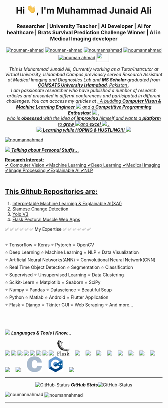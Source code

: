 <h1 align="center">Hi <img src="https://raw.githubusercontent.com/ABSphreak/ABSphreak/master/gifs/Hi.gif" width="30px">, I'm Muhammad Junaid Ali</h1>
<h3 align="center"> Researcher | University Teacher | AI Developer | AI for healthcare | Brats Survival Prediction Challenge Winner | AI in Medical Imaging developer  </h3>
<p align="center">
<a href="https://www.linkedin.com/in/junaid199/" target="blank"><img align="center" src="https://cdn.jsdelivr.net/npm/simple-icons@3.0.1/icons/linkedin.svg" alt="nouman-ahmad" height="30" width="40" /></a>
<a href="https://www.youtube.com/channel/UCGf0tJVpoOdGAoJT1MLdsXw" target="blank"><img align="center" src="https://cdn.jsdelivr.net/npm/simple-icons@3.0.1/icons/youtube.svg" alt="nouman-ahmad" height="30" width="40" /></a>
<a href="https://www.facebook.com/junaid199f" target="blank"><img align="center" src="https://cdn.jsdelivr.net/npm/simple-icons@3.0.1/icons/facebook.svg" alt="noumannahmad" height="30" width="40" /></a>
<a href="https://www.instagram.com/noumannahmad" target="blank"><img align="center" src="https://cdn.jsdelivr.net/npm/simple-icons@3.0.1/icons/instagram.svg" alt="noumannahmad" height="30" width="40" /></a>
<a href="https://www.kaggle.com/junaid199" target="blank"><img align="center" src="https://cdn.jsdelivr.net/npm/simple-icons@3.0.1/icons/kaggle.svg" alt="nouman ahmad" height="30" width="40" /></a>
<a href = "mailto: junaid.ali@vu.edu.pk"><img align="center" src="https://simpleicons.org/icons/gmail.svg" height="30" width="40" /></a>
</p>
</p>


<p align="center">
  <em>
    This is Muhammad Junaid Ali, Currently working as a Tutor/Instrcutor at Virtual University, Islaambad Campus previously served Research Assistant at Medical Imaging and Diagnostics Lab and  <b>MS Scholar </b> graduated from <a href="http://islamabad.comsats.edu.pk/"> <b>COMSATS University Islamabad</b>, Pakistan </a>. <br>
    I am passionate researcher who have published a number of research articles and presented in differnt conferences and participated in different challenges. You can acccess my articles at <a href="https://scholar.google.com/citations?user=1uFev8kAAAAJ&hl=en"> .
    A budding <b>Computer Vison & Machine Learning Engineer</b> <img src="https://github.com/TheDudeThatCode/TheDudeThatCode/blob/master/Assets/Developer.gif" width="30px"> and a <b>Competitive Programming Enthusiast</b>&nbsp;<img src="https://github.com/TheDudeThatCode/TheDudeThatCode/blob/master/Assets/Designer.gif" width="36px">&nbsp,<br>who is <b>obsessed</b>
    with the idea of <b>improving</b> himself and wants a <b>platform</b> to 
    <b>grow</b> <img src="https://github.com/TheDudeThatCode/TheDudeThatCode/blob/master/Assets/Rocket.gif" width="18px">and 
    <b>excel</b> <img src="https://github.com/TheDudeThatCode/TheDudeThatCode/blob/master/Assets/Medal.gif" width="20px">&nbsp.
  </em> 
  <br>
  <img src="https://media.giphy.com/media/VgCDAzcKvsR6OM0uWg/giphy.gif" width="50" /> <b><i>Learning while HOPING & HUSTLING!!!</i></b> <img src="https://media.giphy.com/media/7j2hfyeVcDtf2/giphy.gif" width="50" />
</p>

<p align="left"> <img src="https://komarev.com/ghpvc/?username=noumannahmad&label=Profile%20views&color=0e75b6&style=flat" alt="noumannahmad" /> </p>

 
<img src="https://media.giphy.com/media/ObNTw8Uzwy6KQ/giphy.gif" width="30px">&nbsp;***Talking about Personal Stuffs...***

<b>Research Interest: </b><br>
✔ Computer Vision ✔Machine Learning ✔Deep Learning ✔Medical Imaging ✔Image Processing ✔Explainable AI ✔NLP <br> <br>


<h2>This Github Repositories are:</h2>

<ol>
  <li value="1"><a href="https://github.com/Junaid199f/InterpretingMachineLearning">Interpretable Machine Learning & Explainable AI(XAI)</a></li>
  <li><a href="https://github.com/Junaid199f/SiameseChangeDetection">Siamese Change Detection</a></li>
  <li><a href="https://github.com/Junaid199f/yolov3">Yolo V3</a></li>
  <li><a href="https://github.com/Junaid199f/PectrolMuscleAppFlask">Flask Pectoral Muscle Web Apps</a></li>
</ol>


✅  ✅  ✅  ✅  ✅  ✅ My Expertise ✅  ✅  ✅  ✅  ✅  ✅ <br><br>

⭐ Tensorflow ⭐ Keras ⭐ Pytorch ⭐ OpenCV  <br>
⭐ Deep Learning ⭐ Machine Learning ⭐ NLP ⭐ Data Visualization  <br>
⭐ Artificial Neural Networks(ANN) ⭐ Convolutional Neural Network(CNN)  <br>
⭐ Real Time Object Detection ⭐ Segmentation ⭐ Classification  <br>
⭐ Supervised ⭐ Unsupervised Learning ⭐ Data Clustering  <br>
⭐ Scikit-Learn ⭐ Matplotlib ⭐ Seaborn ⭐ SciPy  <br>
⭐ Numpy ⭐ Pandas ⭐ Datascience ⭐ Beautiful Soup  <br>
⭐ Python ⭐ Matlab ⭐ Android ⭐ Flutter Application  <br>
⭐ Flask ⭐ Django ⭐ Tkinter GUI ⭐ Web Scraping ⭐ And more...  <br> <br> <br> <br>



<img src="https://media.giphy.com/media/ObNTw8Uzwy6KQ/giphy.gif" width="30px">&nbsp;***Languages & Tools I Know...***
<p align="left">
<code><img height="50" src="https://www.vectorlogo.zone/logos/451research/451research-ar21.svg"></code>
  <code><img height="50" src="https://github.com/uannabi/-/blob/master/resource/python-icon.svg"></code>
  <code><img height="50" src="https://www.vectorlogo.zone/logos/tensorflow/tensorflow-icon.svg"></code>
 <code><img height="50" src="https://www.vectorlogo.zone/logos/opencv/opencv-ar21.svg"></code>
 <code><img height="50" src="https://www.vectorlogo.zone/logos/usepanda/usepanda-ar21.svg"></code>
 <code><img height="50" src="https://www.vectorlogo.zone/logos/numpy/numpy-ar21.svg"></code>
 <code><img height="50" src="https://www.vectorlogo.zone/logos/pytorch/pytorch-ar21.svg"></code>
 <code><img height="50" src="https://www.vectorlogo.zone/logos/google_cloud/google_cloud-ar21.svg"></code>
  <code> <img height="50" src="https://github.com/Akash-chowrasia/Akash-chowrasia/blob/main/images/flask.svg"> </code>	
  <code> <img height="50" src="https://github.com/uannabi/-/blob/master/resource/dj.svg"> </code>
  <code> <img height="50" src="https://github.com/uannabi/-/blob/master/resource/jp.svg"> </code>
  <code> <img height="50" src="https://github.com/uannabi/-/blob/master/resource/docker-ar21.svg"> </code>
  <code> <img height="50" src="https://github.com/uannabi/-/blob/master/resource/git.svg"> </code>
  <code> <img height="50" src="https://github.com/uannabi/-/blob/master/resource/linux-ar21.svg"> </code>
  <code> <img height="50" src="https://github.com/uannabi/-/blob/master/resource/other/apache_hadoop-ar21.svg"> </code>
  <code> <img height="50" src="https://github.com/uannabi/-/blob/master/resource/other/mongodb-ar21.svg"> </code>
  <code> <img height="50" src="https://github.com/uannabi/-/blob/master/resource/other/sqlite-ar21.svg"> </code>
  <code> <img height="50" src="https://github.com/uannabi/-/blob/master/resource/other/mysql-ar21.svg"> </code>
  <code> <img height="50" src="https://github.com/uannabi/-/blob/master/resource/other/postgresql-ar21.svg"> </code>
  <code> <img height="50" src="https://raw.githubusercontent.com/devicons/devicon/master/icons/c/c-original.svg"> </code>
  <code> <img height="50" src="https://raw.githubusercontent.com/devicons/devicon/master/icons/cplusplus/cplusplus-original.svg"> </code>
  <code> <img height="50" src="https://www.vectorlogo.zone/logos/dotnet/dotnet-ar21.svg"> </code>
  <hr>
  <p align="center">
 <img src="https://media.giphy.com/media/8UHRm5oY4k4FDxq5QG/giphy.gif" width="30px" alt="GitHub-Status"/>&nbsp;<i><b>GitHub Stats</b></i><img src="https://media.giphy.com/media/8UHRm5oY4k4FDxq5QG/giphy.gif" width="30px" alt="GitHub-Status"/></p>
<p><img align="left" src="https://github-readme-stats.vercel.app/api/top-langs?username=junaid199f&show_icons=true&locale=en&layout=compact" alt="noumannahmad" /></p>

<p>&nbsp;<img align="center" src="https://github-readme-stats.vercel.app/api?username=junaid199f&show_icons=true&locale=en" alt="noumannahmad" width="410" /></p>

<hr>
